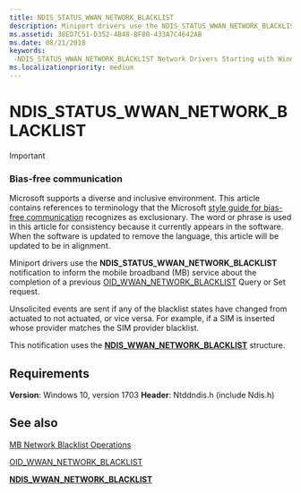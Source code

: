 ```yaml
---
title: NDIS_STATUS_WWAN_NETWORK_BLACKLIST
description: Miniport drivers use the NDIS_STATUS_WWAN_NETWORK_BLACKLIST notification to inform the mobile broadband (MB) service about the completion of a previous OID_WWAN_NETWORK_BLACKLIST Query or Set request.
ms.assetid: 38ED7C51-D352-4B48-BF80-433A7C4642AB
ms.date: 08/21/2018
keywords: 
 -NDIS_STATUS_WWAN_NETWORK_BLACKLIST Network Drivers Starting with Windows Vista
ms.localizationpriority: medium
---
```


# NDIS_STATUS_WWAN_NETWORK_BLACKLIST

> [!IMPORTANT]
> ### Bias-free communication
>
> Microsoft supports a diverse and inclusive environment. This article contains references to terminology that the Microsoft [style guide for bias-free communication](/style-guide/bias-free-communication) recognizes as exclusionary. The word or phrase is used in this article for consistency because it currently appears in the software. When the software is updated to remove the language, this article will be updated to be in alignment.

Miniport drivers use the **NDIS_STATUS_WWAN_NETWORK_BLACKLIST** notification to inform the mobile broadband (MB) service about the completion of a previous [OID_WWAN_NETWORK_BLACKLIST](oid-wwan-network-blacklist.md) Query or Set request.

Unsolicited events are sent if any of the blacklist states have changed from actuated to not actuated, or vice versa. For example, if a SIM is inserted whose provider matches the SIM provider blacklist.

This notification uses the [**NDIS_WWAN_NETWORK_BLACKLIST**](/windows-hardware/drivers/ddi/ndiswwan/ns-ndiswwan-_ndis_wwan_network_blacklist) structure.

## Requirements

**Version**: Windows 10, version 1703
**Header**: Ntddndis.h (include Ndis.h)

## See also

[MB Network Blacklist Operations](./mb-network-blacklist-operations.md)

[OID_WWAN_NETWORK_BLACKLIST](oid-wwan-network-blacklist.md)

[**NDIS_WWAN_NETWORK_BLACKLIST**](/windows-hardware/drivers/ddi/ndiswwan/ns-ndiswwan-_ndis_wwan_network_blacklist)